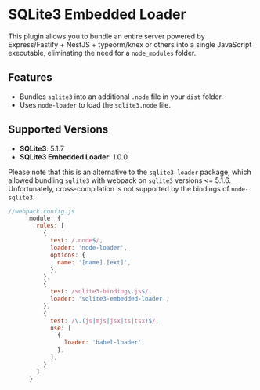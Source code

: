 # SQLite3 Embedded Loader

This plugin allows you to bundle an entire server powered by Express/Fastify + NestJS + typeorm/knex or others into a single JavaScript executable, eliminating the need for a `node_modules` folder.

## Features
- Bundles `sqlite3` into an additional `.node` file in your `dist` folder.
- Uses `node-loader` to load the `sqlite3.node` file.

## Supported Versions
- **SQLite3**: 5.1.7
- **SQLite3 Embedded Loader**: 1.0.0

Please note that this is an alternative to the `sqlite3-loader` package, which allowed bundling `sqlite3` with webpack on `sqlite3` versions <= 5.1.6. Unfortunately, cross-compilation is not supported by the bindings of `node-sqlite3`.

```js
//webpack.config.js
      module: {
        rules: [
          {
            test: /.node$/,
            loader: 'node-loader',
            options: {
              name: '[name].[ext]',
            },
          },
          {
            test: /sqlite3-binding\.js$/,
            loader: 'sqlite3-embedded-loader',
          },
          {
            test: /\.(js|mjs|jsx|ts|tsx)$/,
            use: [
              {
                loader: 'babel-loader',
              },
            ],
          }
        ]
      }
```